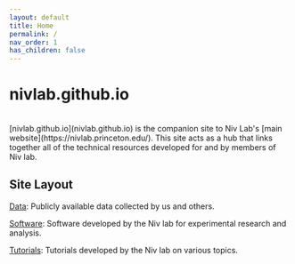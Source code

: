 ```yaml
---
layout: default
title: Home
permalink: /
nav_order: 1
has_children: false
---
```


# nivlab.github.io
<br>
[nivlab.github.io](nivlab.github.io) is the companion site to Niv Lab's [main website](https://nivlab.princeton.edu/). This site acts as a hub that links together all of the technical resources developed for and by members of Niv lab.

## Site Layout
[Data](/data): Publicly available data collected by us and others.

[Software](/software): Software developed by the Niv lab for experimental research and analysis.

[Tutorials](/tutorials): Tutorials developed by the Niv lab on various topics.
